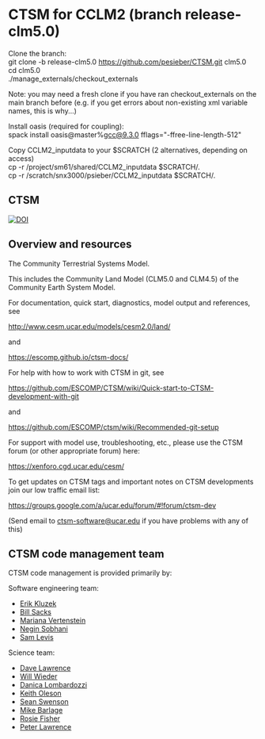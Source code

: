 # CTSM for CCLM2 (branch release-clm5.0) 

Clone the branch:  
git clone -b release-clm5.0 https://github.com/pesieber/CTSM.git clm5.0  
cd clm5.0  
./manage_externals/checkout_externals  

Note: you may need a fresh clone if you have ran checkout_externals on the main branch before
(e.g. if you get errors about non-existing xml variable names, this is why...)

Install oasis (required for coupling):   
spack install oasis@master%gcc@9.3.0 fflags="-ffree-line-length-512"

Copy CCLM2_inputdata to your $SCRATCH (2 alternatives, depending on access)  
cp -r /project/sm61/shared/CCLM2_inputdata $SCRATCH/.  
cp -r /scratch/snx3000/psieber/CCLM2_inputdata $SCRATCH/.  

## CTSM

[![DOI](https://zenodo.org/badge/DOI/10.5281/zenodo.3739617.svg)](https://doi.org/10.5281/zenodo.3739617)

## Overview and resources

The Community Terrestrial Systems Model.

This includes the Community Land Model (CLM5.0 and CLM4.5) of the Community Earth System Model.

For documentation, quick start, diagnostics, model output and
references, see

http://www.cesm.ucar.edu/models/cesm2.0/land/

and

https://escomp.github.io/ctsm-docs/

For help with how to work with CTSM in git, see

https://github.com/ESCOMP/CTSM/wiki/Quick-start-to-CTSM-development-with-git

and

https://github.com/ESCOMP/ctsm/wiki/Recommended-git-setup

For support with model use, troubleshooting, etc., please use the CTSM forum (or other
appropriate forum) here:

https://xenforo.cgd.ucar.edu/cesm/

To get updates on CTSM tags and important notes on CTSM developments
join our low traffic email list:

https://groups.google.com/a/ucar.edu/forum/#!forum/ctsm-dev

(Send email to ctsm-software@ucar.edu if you have problems with any of this)

## CTSM code management team

CTSM code management is provided primarily by:

Software engineering team:
- [Erik Kluzek](https://github.com/ekluzek)
- [Bill Sacks](https://github.com/billsacks)
- [Mariana Vertenstein](https://github.com/mvertens)
- [Negin Sobhani](https://github.com/negin513)
- [Sam Levis](https://github.com/slevisconsulting)

Science team:
- [Dave Lawrence](https://github.com/dlawrenncar)
- [Will Wieder](https://github.com/wwieder)
- [Danica Lombardozzi](https://github.com/danicalombardozzi)
- [Keith Oleson](https://github.com/olyson)
- [Sean Swenson](https://github.com/swensosc)
- [Mike Barlage](https://github.com/barlage)
- [Rosie Fisher](https://github.com/rosiealice)
- [Peter Lawrence](https://github.com/lawrencepj1)
